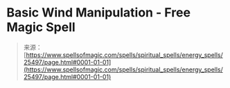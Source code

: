 <!--yml
category: 未分类
date: 2024-06-12 19:12:27
-->

# Basic Wind Manipulation - Free Magic Spell

> 来源：[https://www.spellsofmagic.com/spells/spiritual_spells/energy_spells/25497/page.html#0001-01-01](https://www.spellsofmagic.com/spells/spiritual_spells/energy_spells/25497/page.html#0001-01-01)